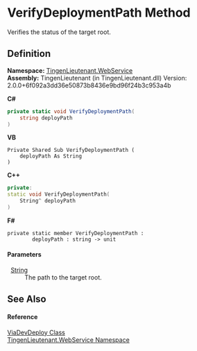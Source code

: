 # VerifyDeploymentPath Method


Verifies the status of the target root.



## Definition
**Namespace:** <a href="fc700f7d-9d7b-2ccf-ed8a-45c33dbca259">TingenLieutenant.WebService</a>  
**Assembly:** TingenLieutenant (in TingenLieutenant.dll) Version: 2.0.0+6f092a3dd36e50873b8436e9bd96f24b3c953a4b

**C#**
``` C#
private static void VerifyDeploymentPath(
	string deployPath
)
```
**VB**
``` VB
Private Shared Sub VerifyDeploymentPath ( 
	deployPath As String
)
```
**C++**
``` C++
private:
static void VerifyDeploymentPath(
	String^ deployPath
)
```
**F#**
``` F#
private static member VerifyDeploymentPath : 
        deployPath : string -> unit 
```



#### Parameters
<dl><dt>  <a href="https://learn.microsoft.com/dotnet/api/system.string" target="_blank" rel="noopener noreferrer">String</a></dt><dd>The path to the target root.</dd></dl>

## See Also


#### Reference
<a href="c73078a9-4db5-d10f-1cca-9c1c1139b2d0">ViaDevDeploy Class</a>  
<a href="fc700f7d-9d7b-2ccf-ed8a-45c33dbca259">TingenLieutenant.WebService Namespace</a>  
